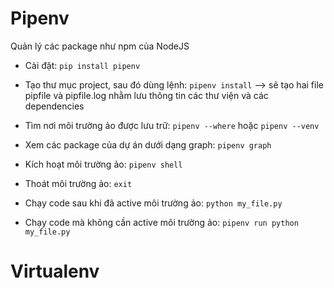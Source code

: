 # Pipenv
Quản lý các package như npm của NodeJS

- Cài đặt: `pip install pipenv`

- Tạo thư mục project, sau đó dùng lệnh: `pipenv install`
--> sẽ tạo hai file pipfile và pipfile.log nhằm lưu thông tin các thư viện và các dependencies

- Tìm nơi môi trường ảo được lưu trữ: 
`pipenv --where` hoặc  `pipenv --venv`

- Xem các package của dự án dưới dạng graph: `pipenv graph`

- Kích hoạt môi trường ảo: `pipenv shell`
- Thoát môi trường ảo: `exit`
- Chạy code sau khi đã active môi trường ảo: `python my_file.py`

- Chạy code mà không cần active môi trường ảo: `pipenv run python my_file.py`


# Virtualenv

